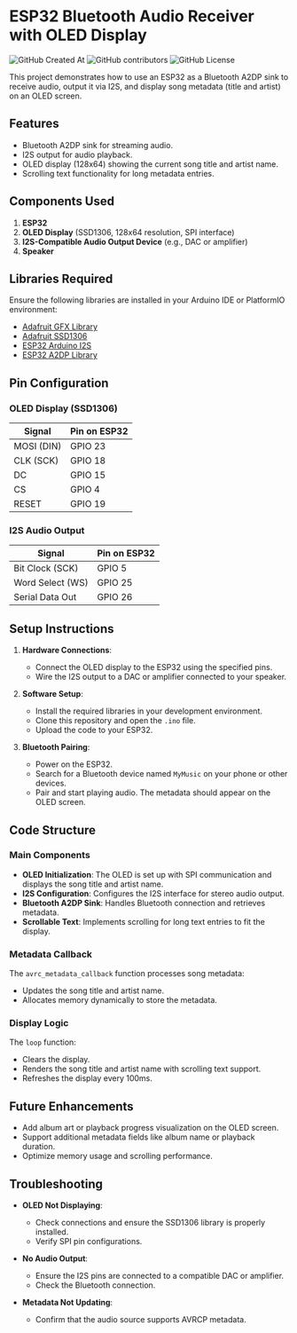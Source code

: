 # ESP32 Bluetooth Audio Receiver with OLED Display
![GitHub Created At](https://img.shields.io/github/created-at/Gurupranav-tech/bluetooth_speaker)
![GitHub contributors](https://img.shields.io/github/contributors/Gurupranav-tech/bluetooth_speaker)
![GitHub License](https://img.shields.io/github/license/Gurupranav-tech/bluetooth_speaker)

This project demonstrates how to use an ESP32 as a Bluetooth A2DP sink to receive audio, output it via I2S, and display song metadata (title and artist) on an OLED screen.

## Features

- Bluetooth A2DP sink for streaming audio.
- I2S output for audio playback.
- OLED display (128x64) showing the current song title and artist name.
- Scrolling text functionality for long metadata entries.

## Components Used

1. **ESP32**
2. **OLED Display** (SSD1306, 128x64 resolution, SPI interface)
3. **I2S-Compatible Audio Output Device** (e.g., DAC or amplifier)
4. **Speaker**

## Libraries Required

Ensure the following libraries are installed in your Arduino IDE or PlatformIO environment:

- [Adafruit GFX Library](https://github.com/adafruit/Adafruit-GFX-Library)
- [Adafruit SSD1306](https://github.com/adafruit/Adafruit_SSD1306)
- [ESP32 Arduino I2S](https://github.com/espressif/arduino-esp32)
- [ESP32 A2DP Library](https://github.com/pschatzmann/ESP32-A2DP)

## Pin Configuration

### OLED Display (SSD1306)

| Signal     | Pin on ESP32 |
| ---------- | ------------ |
| MOSI (DIN) | GPIO 23      |
| CLK (SCK)  | GPIO 18      |
| DC         | GPIO 15      |
| CS         | GPIO 4       |
| RESET      | GPIO 19      |

### I2S Audio Output

| Signal           | Pin on ESP32 |
| ---------------- | ------------ |
| Bit Clock (SCK)  | GPIO 5       |
| Word Select (WS) | GPIO 25      |
| Serial Data Out  | GPIO 26      |

## Setup Instructions

1. **Hardware Connections**:

   - Connect the OLED display to the ESP32 using the specified pins.
   - Wire the I2S output to a DAC or amplifier connected to your speaker.

2. **Software Setup**:

   - Install the required libraries in your development environment.
   - Clone this repository and open the `.ino` file.
   - Upload the code to your ESP32.

3. **Bluetooth Pairing**:
   - Power on the ESP32.
   - Search for a Bluetooth device named `MyMusic` on your phone or other devices.
   - Pair and start playing audio. The metadata should appear on the OLED screen.

## Code Structure

### Main Components

- **OLED Initialization**: The OLED is set up with SPI communication and displays the song title and artist name.
- **I2S Configuration**: Configures the I2S interface for stereo audio output.
- **Bluetooth A2DP Sink**: Handles Bluetooth connection and retrieves metadata.
- **Scrollable Text**: Implements scrolling for long text entries to fit the display.

### Metadata Callback

The `avrc_metadata_callback` function processes song metadata:

- Updates the song title and artist name.
- Allocates memory dynamically to store the metadata.

### Display Logic

The `loop` function:

- Clears the display.
- Renders the song title and artist name with scrolling text support.
- Refreshes the display every 100ms.

## Future Enhancements

- Add album art or playback progress visualization on the OLED screen.
- Support additional metadata fields like album name or playback duration.
- Optimize memory usage and scrolling performance.

## Troubleshooting

- **OLED Not Displaying**:

  - Check connections and ensure the SSD1306 library is properly installed.
  - Verify SPI pin configurations.

- **No Audio Output**:

  - Ensure the I2S pins are connected to a compatible DAC or amplifier.
  - Check the Bluetooth connection.

- **Metadata Not Updating**:
  - Confirm that the audio source supports AVRCP metadata.
